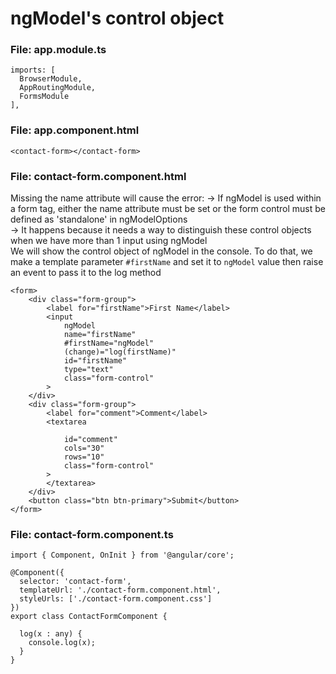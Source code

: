 # ngModel's control object

### File: app.module.ts
```
imports: [
  BrowserModule,
  AppRoutingModule,
  FormsModule
],
```

### File: app.component.html
```
<contact-form></contact-form>
```
### File: contact-form.component.html
Missing the name attribute will cause the error: <be>
-> If ngModel is used within a form tag, either the name attribute must be set or the form control must be defined as 'standalone' in ngModelOptions <br>
-> It happens because it needs a way to distinguish these control objects when we have more than 1 input using ngModel <br>
We will show the control object of ngModel in the console. To do that, we make a template parameter ```#firstName``` and set it to ```ngModel``` value then raise an event to pass it to the log method <br>

```
<form>
    <div class="form-group">
        <label for="firstName">First Name</label>
        <input
            ngModel 
            name="firstName"
            #firstName="ngModel"
            (change)="log(firstName)"
            id="firstName"
            type="text" 
            class="form-control"
        >
    </div>
    <div class="form-group">
        <label for="comment">Comment</label>
        <textarea 

            id="comment" 
            cols="30" 
            rows="10" 
            class="form-control"
        >
        </textarea>
    </div>
    <button class="btn btn-primary">Submit</button>
</form>

```

### File: contact-form.component.ts 
```
import { Component, OnInit } from '@angular/core';

@Component({
  selector: 'contact-form',
  templateUrl: './contact-form.component.html',
  styleUrls: ['./contact-form.component.css']
})
export class ContactFormComponent {

  log(x : any) {
    console.log(x);
  }
}

```
